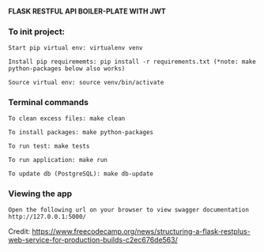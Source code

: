 #### FLASK RESTFUL API BOILER-PLATE WITH JWT

###  To init project:

    Start pip virtual env: virtualenv venv

    Install pip requirememts: pip install -r requirements.txt (*note: make python-packages below also works)

    Source virtual env: source venv/bin/activate
 

### Terminal commands

    To clean excess files: make clean

    To install packages: make python-packages

    To run test: make tests

    To run application: make run
    
    To update db (PostgreSQL): make db-update


### Viewing the app ###

    Open the following url on your browser to view swagger documentation
    http://127.0.0.1:5000/

Credit: https://www.freecodecamp.org/news/structuring-a-flask-restplus-web-service-for-production-builds-c2ec676de563/
